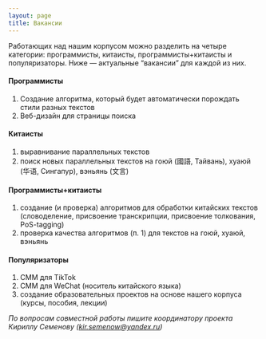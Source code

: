```yaml
---
layout: page
title: Вакансии
---
```


<p class="message">
Работающих над нашим корпусом можно разделить на четыре категории: программисты, китаисты, программисты+китаисты и популяризаторы. Ниже — актуальные “вакансии” для каждой из них.
</p>

#### Программисты
1. Создание алгоритма, который будет автоматически порождать стили разных текстов
2. Веб-дизайн для страницы поиска

#### Китаисты
1. выравнивание параллельных текстов
2. поиск новых параллельных текстов на гоюй (國語, Тайвань), хуаюй (华语, Сингапур), вэньянь (文言)

#### Программисты+китаисты
1. создание (и проверка) алгоритмов для обработки китайских текстов (словоделение, присвоение транскрипции, присвоение толкования, PoS-tagging)
2. проверка качества алгоритмов (п. 1) для текстов на гоюй, хуаюй, вэньянь

#### Популяризаторы
1. СММ для TikTok
2. СММ для WeChat (носитель китайского языка)
3. создание образовательных проектов на основе нашего корпуса (курсы, пособия, лекции)

*По вопросам совместной работы пишите координатору проекта Кириллу Семенову ([kir.semenow@yandex.ru](mailto:kir.semenow@yandex.ru))*
